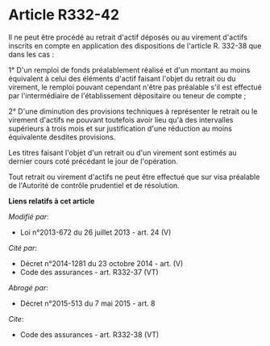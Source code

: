 # Article R332-42

Il ne peut être procédé au retrait d'actif déposés ou au virement d'actifs inscrits en compte en application des dispositions
de l'article R. 332-38 que dans les cas : 

1° D'un remploi de fonds préalablement réalisé et d'un montant au moins équivalent à celui des éléments d'actif faisant
l'objet du retrait ou du virement, le remploi pouvant cependant n'être pas préalable s'il est effectué par l'intermédiaire de
l'établissement dépositaire ou teneur de compte ; 

2° D'une diminution des provisions techniques à représenter le retrait ou le virement d'actifs ne pouvant toutefois avoir
lieu qu'à des intervalles supérieurs à trois mois et sur justification d'une réduction au moins équivalente desdites
provisions. 

Les titres faisant l'objet d'un retrait ou d'un virement sont estimés au dernier cours coté précédant le jour de
l'opération. 

Tout retrait ou virement d'actifs ne peut être effectué que sur visa préalable de l'Autorité de contrôle prudentiel et de
résolution.

**Liens relatifs à cet article**

_Modifié par_:

  - Loi n°2013-672 du 26 juillet 2013 - art. 24 (V)

_Cité par_:

  - Décret n°2014-1281 du 23 octobre 2014 - art. (V)
  - Code des assurances - art. R332-37 (VT)

_Abrogé par_:

  - Décret n°2015-513 du 7 mai 2015 - art. 8

_Cite_:

  - Code des assurances - art. R332-38 (VT)
